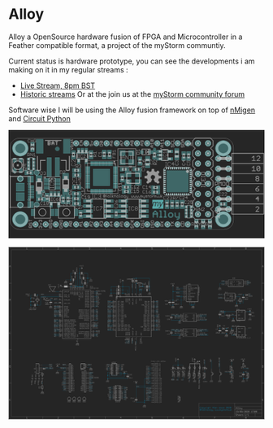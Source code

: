 # Alloy
Alloy a OpenSource hardware fusion of FPGA and Microcontroller in a Feather compatible format, a project of the myStorm communtiy.

Current status is hardware prototype, you can see the developments i am making on it in my regular streams :
*  [Live Stream, 8pm BST](https://www.twitch.tv/folknology)
* [Historic streams](https://www.youtube.com/watch?v=79OoLG_Dxk0&list=PLXS9jyX9czzodpJNL-szsMfl0rOrZk4B7)
Or at the join us at the [myStorm community forum](https://forum.mystorm.uk)

Software wise I will be using the Alloy fusion framework on top of [nMigen](https://github.com/m-labs/nmigen) and [Circuit Python](https://github.com/adafruit/circuitpython)

![Alloy](https://github.com/folknology/alloy/blob/master/alloy.png)

![Alloy](https://github.com/folknology/alloy/blob/master/alloy_schematic.png)


